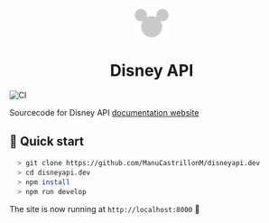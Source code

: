 <p align="center">
  <a href="https://www.disneyapi.dev">
    <img src="./src/images/mickey-silhouette.svg" width="60" />
  </a>
</p>
<h1 align="center">
  Disney API
</h1>

![CI](https://github.com/ManuCastrillonM/disneyapi.dev/workflows/CI/badge.svg)

Sourcecode for Disney API [documentation website](https://www.disneyapi.dev)

## 🚀 Quick start

```bash
  > git clone https://github.com/ManuCastrillonM/disneyapi.dev
  > cd disneyapi.dev
  > npm install
  > npm run develop
```

The site is now running at `http://localhost:8000` 🎉
